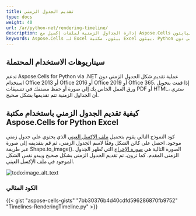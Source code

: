 ```yaml
---
title: تقديم الجدول الزمني
type: docs
weight: 40
url: /ar/python-net/rendering-timeline/
description: إدارة الجداول الزمنية لملفات إكسيل مع Aspose.Cells لبايثون via .NET.
keywords: Aspose.Cells لـ Excel بيثون، مكتبة Excel بيثون، Python تقديم الجدول الزمني دون Excel، تقديم الجدول الزمني إلى صورة باستخدام مكتبة Aspose.Cells لـ Python.
---
```


## **سيناريوهات الاستخدام المحتملة**
تدعم Aspose.Cells for Python via .NET عملية تقديم شكل الجدول الزمني دون استخدام Office 2013 أو Office 2016 أو Office 2019 أو Office 365. إذا قمت بتحويل ورق العمل الخاص بك إلى صورة أو حفظ مصنفك في تنسيقات PDF أو HTML، سترى أن الجداول الزمنية تتم تقديمها بشكل صحيح.

## **كيفية تقديم الجدول الزمني باستخدام مكتبة Aspose.Cells for Python Excel**
كود النموذج التالي يقوم بتحميل [ملف الإكسل العيني](input.xlsx) الذي يحتوي على جدول زمني موجود. احصل على كائن الشكل وفقًا لاسم الجدول الزمني، ثم قم بتقديمه إلى صورة عبر طريقة Shape.to_image(). الصورة التالية هي [صورة الإخراج](out.png) التي تُظهر الجدول الزمني المقدم. كما ترون، تم تقديم الجدول الزمني بشكل صحيح ويبدو نفس الشكل الموجود في ملف الإكسل العيني.

![todo:image_alt_text](out.png)
### **الكود المثالي**
{{< gist "aspose-cells-gists" "7bb30376b4d40cdfd596286870fb9752" "Timelines-RenderingTimeline.py" >}}

